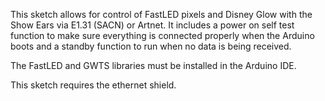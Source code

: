 This sketch allows for control of FastLED pixels and Disney Glow with the Show Ears via E1.31 (SACN) or Artnet. It includes a power on self test function to make sure everything is connected properly when the Arduino boots and a standby function to run when no data is being received.

The FastLED and GWTS libraries must be installed in the Arduino IDE.

This sketch requires the ethernet shield. 
